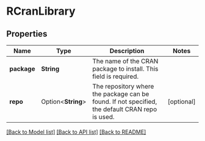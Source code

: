 # RCranLibrary

## Properties

Name | Type | Description | Notes
------------ | ------------- | ------------- | -------------
**package** | **String** | The name of the CRAN package to install. This field is required. | 
**repo** | Option<**String**> | The repository where the package can be found. If not specified, the default CRAN repo is used. | [optional]

[[Back to Model list]](../README.md#documentation-for-models) [[Back to API list]](../README.md#documentation-for-api-endpoints) [[Back to README]](../README.md)



